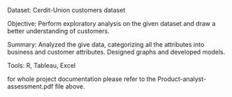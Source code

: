 Dataset: Cerdit-Union customers dataset 

Objective: Perform exploratory analysis on the given dataset and draw a better understanding of customers. 

Summary: Analyzed the give data, categorizing all the attributes into business and customer attributes. Designed graphs and developed models.

Tools: R, Tableau, Excel 


for whole project documentation please refer to the Product-analyst-assessment.pdf file above.
